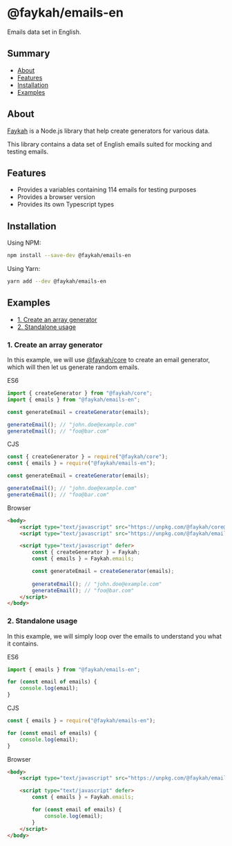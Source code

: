 # @faykah/emails-en

Emails data set in English.

## Summary

- [About](#about)
- [Features](#features)
- [Installation](#installation)
- [Examples](#examples)

## About

[Faykah](https://github.com/faykah/core) is a Node.js library that help create generators for various data.

This library contains a data set of English emails suited for mocking and testing emails.

## Features

- Provides a variables containing 114 emails for testing purposes
- Provides a browser version
- Provides its own Typescript types

## Installation

Using NPM:

```bash
npm install --save-dev @faykah/emails-en
```

Using Yarn:

```bash
yarn add --dev @faykah/emails-en
```

## Examples

- [1. Create an array generator](#1-create-an-array-generator)
- [2. Standalone usage](#2-standalone-usage)

### 1. Create an array generator

In this example, we will use [@faykah/core](https://github.com/faykah/core) to create an email generator, which will then let us generate random emails.

ES6

```ts
import { createGenerator } from "@faykah/core";
import { emails } from "@faykah/emails-en";

const generateEmail = createGenerator(emails);

generateEmail(); // "john.doe@example.com"
generateEmail(); // "foo@bar.com"
```

CJS

```js
const { createGenerator } = require("@faykah/core");
const { emails } = require("@faykah/emails-en");

const generateEmail = createGenerator(emails);

generateEmail(); // "john.doe@example.com"
generateEmail(); // "foo@bar.com"
```

Browser

```html
<body>
	<script type="text/javascript" src="https://unpkg.com/@faykah/core@0.1.0/lib/index.browser.min.js" defer></script>
	<script type="text/javascript" src="https://unpkg.com/@faykah/emails-en@0.1.1/lib/index.browser.min.js" defer></script>

	<script type="text/javascript" defer>
		const { createGenerator } = Faykah;
		const { emails } = Faykah.emails;

		const generateEmail = createGenerator(emails);
		
		generateEmail(); // "john.doe@example.com"
		generateEmail(); // "foo@bar.com"
	</script>
</body>
```

### 2. Standalone usage

In this example, we will simply loop over the emails to understand you what it contains.

ES6

```ts
import { emails } from "@faykah/emails-en";

for (const email of emails) {
	console.log(email);
}
```

CJS

```js
const { emails } = require("@faykah/emails-en");

for (const email of emails) {
	console.log(email);
}
```

Browser

```html
<body>
	<script type="text/javascript" src="https://unpkg.com/@faykah/emails-en@0.1.1/lib/index.browser.min.js" defer></script>

	<script type="text/javascript" defer>
		const { emails } = Faykah.emails;

		for (const email of emails) {
			console.log(email);
		}
	</script>
</body>
```
